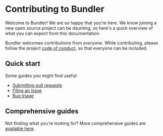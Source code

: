 # Contributing to Bundler

Welcome to Bundler! We are so happy that you're here. We know joining a new open source project can be daunting, so here's a quick overview of what you can expect from this documentation.

Bundler welcomes contributions from *everyone*. While contributing, please follow the project [code of conduct](http://bundler.io/conduct.html), so that everyone can be included.

## Quick start

Some guides you might find useful:

* [Submitting pull requests](doc/development/PULL_REQUESTS.md)
* [Filing an issue](doc/contributing/ISSUES.md)
* [Bug triage](doc/contributing/BUG_TRIAGE.md)

## Comprehensive guides

Not finding what you're looking for? More comprehensive guides are [available here](doc/README.md).
